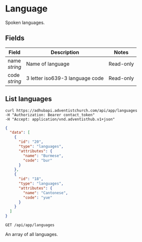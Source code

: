 # Language

Spoken languages.

## Fields

Field | Description | Notes
----- | ----------- | -----
name<br> *string* | Name of language | Read-only
code<br> *string* | 3 letter iso639-3 language code | Read-only

## List languages
```shell
curl https://adhubapi.adventistchurch.com/api/app/languages
-H "Authorization: Bearer contact_token"
-H "Accept: application/vnd.adventisthub.v1+json"
```
```json
{
  "data": [
    {
      "id": "20",
      "type": "languages",
      "attributes": {
        "name": "Burmese",
        "code": "bur"
      }
    },
    {
      "id": "18",
      "type": "languages",
      "attributes": {
        "name": "Cantonese",
        "code": "yue"
      }
    }
  ]
}
```

`GET /api/app/languages`

An array of all languages.